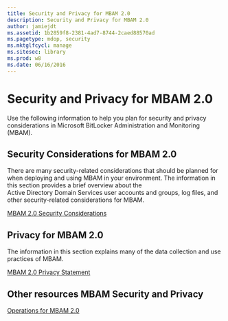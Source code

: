 ```yaml
---
title: Security and Privacy for MBAM 2.0
description: Security and Privacy for MBAM 2.0
author: jamiejdt
ms.assetid: 1b2859f8-2381-4ad7-8744-2caed88570ad
ms.pagetype: mdop, security
ms.mktglfcycl: manage
ms.sitesec: library
ms.prod: w8
ms.date: 06/16/2016
---
```



# Security and Privacy for MBAM 2.0


Use the following information to help you plan for security and privacy considerations in Microsoft BitLocker Administration and Monitoring (MBAM).

## Security Considerations for MBAM 2.0


There are many security-related considerations that should be planned for when deploying and using MBAM in your environment. The information in this section provides a brief overview about the Active Directory Domain Services user accounts and groups, log files, and other security-related considerations for MBAM.

[MBAM 2.0 Security Considerations](mbam-20-security-considerations-mbam-2.md)

## Privacy for MBAM 2.0


The information in this section explains many of the data collection and use practices of MBAM.

[MBAM 2.0 Privacy Statement](mbam-20-privacy-statement-mbam-2.md)

## Other resources MBAM Security and Privacy


[Operations for MBAM 2.0](operations-for-mbam-20-mbam-2.md)

 

 






